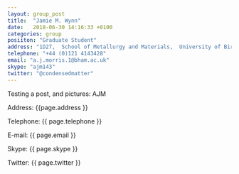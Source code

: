 ```yaml
---
layout: group_post
title:  "Jamie M. Wynn"
date:   2018-06-30 14:16:33 +0100
categories: group
posiiton: "Graduate Student"
address: "1D27,  School of Metallurgy and Materials,  University of Birmingham  Edgbaston  Birmingham  B15 2TT  UK" 
telephone: "+44 (0)121 4143428"
email: "a.j.morris.1@bham.ac.uk"
skype: "ajm143"
twitter: "@condensedmatter"
---
```

Testing a post, and pictures:
AJM

Address: {{page.address }}
 
Telephone: {{ page.telephone }}

E-mail: {{ page.email }}

Skype: {{ page.skype }}

Twitter: {{ page.twitter }}
